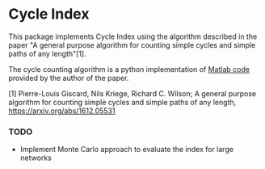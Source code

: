Cycle Index
===========

This package implements Cycle Index using the algorithm described in the paper "A general purpose algorithm for counting simple cycles and simple paths of any length"[1].

The cycle counting algorithm is a python implementation of [Matlab code](https://academic.oup.com/comnet/article-abstract/doi/10.1093/comnet/cnx005/3799993/Evaluating-balance-on-social-networks-from-their) provided by the author of the paper.

[1] Pierre-Louis Giscard, Nils Kriege, Richard C. Wilson; A general purpose algorithm for counting simple cycles and simple paths of any length, https://arxiv.org/abs/1612.05531

### TODO
* Implement Monte Carlo approach to evaluate the index for large networks
